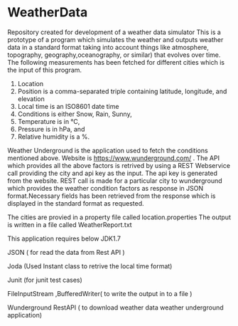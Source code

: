 # WeatherData
Repository created for development of a weather data simulator
This is a prototype of a program which simulates the weather and outputs weather data in a standard format taking into account things like atmosphere, topography, geography,oceanography, or similar) that evolves over time. The following measurements has been fetched for different cities which is the input of this program.

1. Location
2. Position is a comma-separated triple containing latitude, longitude, and elevation
3. Local time is an ISO8601 date time
4. Conditions is either Snow, Rain, Sunny,
5. Temperature is in °C,
6. Pressure is in hPa, and
7. Relative humidity is a %.

Weather Underground is the application used to fetch the conditions mentioned above. Website is https://www.wunderground.com/ . The API which provides all the above factors is retrived by using a REST Webservice call providing the city and api key as the input. The api key is generated from the website.
REST call is made for a particular city to wunderground which provides the weather condition factors as response  in JSON format.Necessary fields has been retrieved from the response which is displayed in the standard format as requested. 

The cities are provied in a property file called location.properties
The output is written in a file called WeatherReport.txt

This application requires below
JDK1.7

JSON ( for read the data from Rest API )

Joda (Used Instant class to retrive the local time format)

Junit (for junit test cases)

FileInputStream ,BufferedWriter( to write the output in to a file )

Wunderground RestAPI ( to download weather data  weather underground application)

